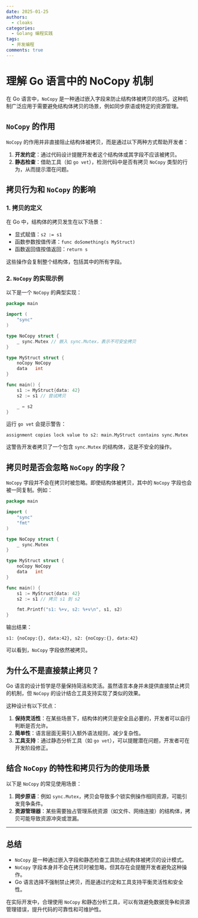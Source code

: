```yaml
---
date: 2025-01-25
authors:
  - cloaks
categories:
  - Golang 编程实践
tags:
  - 并发编程
comments: true
---
```


# 理解 Go 语言中的 NoCopy 机制

在 Go 语言中，`NoCopy` 是一种通过嵌入字段来防止结构体被拷贝的技巧。这种机制广泛应用于需要避免结构体拷贝的场景，例如同步原语或特定的资源管理。

## **`NoCopy` 的作用**

`NoCopy` 的作用并非直接阻止结构体被拷贝，而是通过以下两种方式帮助开发者：

1. **开发约定**：通过代码设计提醒开发者这个结构体或其字段不应该被拷贝。
2. **静态检查**：借助工具（如 `go vet`），检测代码中是否有拷贝 `NoCopy` 类型的行为，从而提示潜在问题。

<!-- more -->

## **拷贝行为和 `NoCopy` 的影响**

### **1. 拷贝的定义**

在 Go 中，结构体的拷贝发生在以下场景：

- 显式赋值：`s2 := s1`
- 函数参数按值传递：`func doSomething(s MyStruct)`
- 函数返回值按值返回：`return s`

这些操作会复制整个结构体，包括其中的所有字段。

### **2. `NoCopy` 的实现示例**

以下是一个 `NoCopy` 的典型实现：

```go
package main

import (
	"sync"
)

type NoCopy struct {
	_ sync.Mutex // 嵌入 sync.Mutex，表示不可安全拷贝
}

type MyStruct struct {
	noCopy NoCopy
	data   int
}

func main() {
	s1 := MyStruct{data: 42}
	s2 := s1 // 尝试拷贝

	_ = s2
}
```

运行 `go vet` 会提示警告：

```
assignment copies lock value to s2: main.MyStruct contains sync.Mutex
```

这警告开发者拷贝了一个包含 `sync.Mutex` 的结构体，这是不安全的操作。

## **拷贝时是否会忽略 `NoCopy` 的字段？**

`NoCopy` 字段并不会在拷贝时被忽略。即使结构体被拷贝，其中的 `NoCopy` 字段也会被一同复制。例如：

```go
package main

import (
	"sync"
	"fmt"
)

type NoCopy struct {
	_ sync.Mutex
}

type MyStruct struct {
	noCopy NoCopy
	data   int
}

func main() {
	s1 := MyStruct{data: 42}
	s2 := s1 // 拷贝 s1 到 s2

	fmt.Printf("s1: %+v, s2: %+v\n", s1, s2)
}
```

输出结果：

```
s1: {noCopy:{}, data:42}, s2: {noCopy:{}, data:42}
```

可以看到，`NoCopy` 字段依然被拷贝。

## **为什么不是直接禁止拷贝？**

Go 语言的设计哲学是尽量保持简洁和灵活。虽然语言本身并未提供直接禁止拷贝的机制，但 `NoCopy` 的设计结合工具支持实现了类似的效果。

这种设计有以下优点：

1. **保持灵活性**：在某些场景下，结构体的拷贝是安全且必要的，开发者可以自行判断是否允许。
2. **简单性**：语言层面无需引入额外语法规则，减少复杂性。
3. **工具支持**：通过静态分析工具（如 `go vet`），可以提醒潜在问题，开发者可在开发阶段修正。

## **结合 `NoCopy` 的特性和拷贝行为的使用场景**

以下是 `NoCopy` 的常见使用场景：

1. **同步原语**：例如 `sync.Mutex`，拷贝会导致多个锁实例操作相同资源，可能引发竞争条件。
2. **资源管理器**：某些需要独占管理系统资源（如文件、网络连接）的结构体，拷贝可能导致资源冲突或泄漏。

---

## **总结**

- `NoCopy` 是一种通过嵌入字段和静态检查工具防止结构体被拷贝的设计模式。
- `NoCopy` 字段本身并不会在拷贝时被忽略，但其存在会提醒开发者避免这种操作。
- Go 语言选择不强制禁止拷贝，而是通过约定和工具支持平衡灵活性和安全性。

在实际开发中，合理使用 `NoCopy` 和静态分析工具，可以有效避免数据竞争和资源管理错误，提升代码的可靠性和可维护性。

